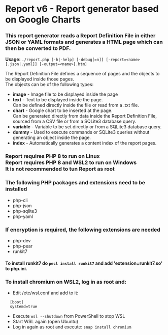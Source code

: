 # Report v6 - Report generator based on Google Charts

### This report generator reads a Report Definition File in either JSON or YAML formats and generates a HTML page which can then be converted to PDF.<br>

__Usage:__ ```./report.php [-h|-help] [-debug[=n]] [-report=<name>[.json|.yaml]] [-output=<name>[.htm]```<br>

The Report Definition File defines a sequence of pages and the objects to be displayed inside those pages.<br>
The objects can be of the following types:
* __image__ - Image file to be displayed inside the page<br>
* __text__ - Text to be displayed inside the page.<br>
  Can be defined directly inside the file or read from a .txt file.<br>
* __chart__ - Google chart to be inserted at the page.<br>
  Can be generated directly from data inside the Report Definition File, sourced from a CSV file or from a SQLite3 database query.<br>
* __variable__ - Variable to be set directly or from a SQLite3 database query.<br>
* __dummy__ - Used to execute commands or SQLite3 queries without generating an object inside the page.<br>
* __index__ - Automatically generates a content index of the report pages.<br>

### Report requires PHP 8 to run on Linux<br>Report requires PHP 8 and WSL2 to run on Windows<br>It is not recommended to tun Report as root

### The following PHP packages and extensions need to be installed
* php-cli
* php-json
* php-sqlite3
* php-yaml

### If encryption is required, the following extensions are needed
* php-dev
* php-pear
* runkit7

#### To install runkit7 do ```pecl install runkit7``` and add 'extension=runkit7.so' to php.ini.

### To install chromium on WSL2, log in as root and:<br>
* Edit /etc/wsl.conf and add to it:
```
  [boot]
  systemd=true
```
* Execute ```wsl --shutdown``` from PowerShell to stop WSL
* Start WSL again (open Ubuntu)
* Log in again as root and execute: ```snap install chromium```

